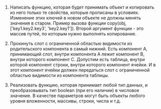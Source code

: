 1. Написать функцию, которая будет принимать объект и копировать из него только те свойства, 
которые прописаны в условиях.
Изменение этих ключей в новом объекте не должны менять значения в старом. 
Пример вызова функции copy(obj, ['key1.key2.key3', 'key2.key1']).
Второй аргумент функции - это массив путей, по которым нужно выполнять копирование. 

2. Прокинуть слот с ограниченной областью видимости из родительского компонента в самый нижний.
  Есть компонент A, принимающий слот, внутри компонента A лежит компонент B, внутри которого компонент C.
  Допустим есть таблица, внутри которой компонент строки, внутри которого компонент ячейки.
  И в этот компонент ячейки должен передаться слот с ограниченной областью видимости из компонента таблицы.

3. Реализовать функцию, которая принимает любой тип данных, и преобразовывать тип boolean (при его наличии) в числовое значение.
В качестве параметров могут быть объекты любого уровня вложенности, массивы, строки, числа и т.д.
